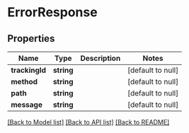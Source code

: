 # ErrorResponse

## Properties
Name | Type | Description | Notes
------------ | ------------- | ------------- | -------------
**trackingId** | **string** |  | [default to null]
**method** | **string** |  | [default to null]
**path** | **string** |  | [default to null]
**message** | **string** |  | [default to null]

[[Back to Model list]](../README.md#documentation-for-models) [[Back to API list]](../README.md#documentation-for-api-endpoints) [[Back to README]](../README.md)


